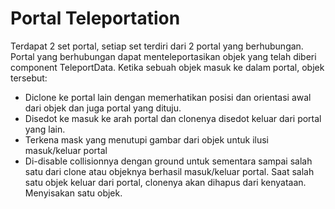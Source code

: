 # Portal Teleportation
Terdapat 2 set portal, setiap set terdiri dari 2 portal yang berhubungan. Portal yang berhubungan dapat menteleportasikan objek yang telah diberi component TeleportData. 
Ketika sebuah objek masuk ke dalam portal, objek tersebut:
- Diclone ke portal lain dengan memerhatikan posisi dan orientasi awal dari objek dan juga portal yang dituju.
- Disedot ke masuk ke arah portal dan clonenya disedot keluar dari portal yang lain.
- Terkena mask yang menutupi gambar dari objek untuk ilusi masuk/keluar portal
- Di-disable collisionnya dengan ground untuk sementara sampai salah satu dari clone atau objeknya berhasil masuk/keluar portal.
Saat salah satu objek keluar dari portal, clonenya akan dihapus dari kenyataan. Menyisakan satu objek.
